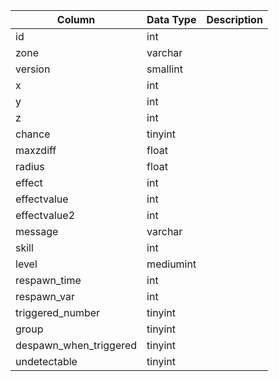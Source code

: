 | Column                 | Data Type | Description |
| ---------------------- | --------- | ----------- |
| id                     | int       |             |
| zone                   | varchar   |             |
| version                | smallint  |             |
| x                      | int       |             |
| y                      | int       |             |
| z                      | int       |             |
| chance                 | tinyint   |             |
| maxzdiff               | float     |             |
| radius                 | float     |             |
| effect                 | int       |             |
| effectvalue            | int       |             |
| effectvalue2           | int       |             |
| message                | varchar   |             |
| skill                  | int       |             |
| level                  | mediumint |             |
| respawn_time           | int       |             |
| respawn_var            | int       |             |
| triggered_number       | tinyint   |             |
| group                  | tinyint   |             |
| despawn_when_triggered | tinyint   |             |
| undetectable           | tinyint   |             |